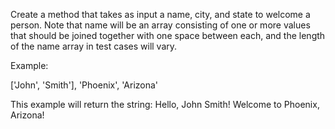 Create a method that takes as input a name, city, and state to welcome a person. Note that name will be an array consisting of one or more values that should be joined together with one space between each, and the length of the name array in test cases will vary.

Example:

['John', 'Smith'], 'Phoenix', 'Arizona'

This example will return the string:
Hello, John Smith! Welcome to Phoenix, Arizona!
